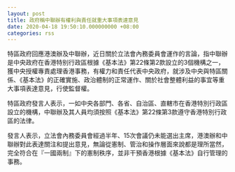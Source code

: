 ```yaml
---
layout: post
title: 政府稱中聯辦有權利與責任就重大事項表達意見
date: 2020-04-18 19:50:10.000000000 +08:00
categories: rss
---
```


特區政府回應港澳辦及中聯辦，近日關於立法會內務委員會運作的言論，指中聯辦是中央政府在香港特别行政區根據《基本法》第22條第2款設立的3個機構之一，獲中央授權專責處理香港事務，有權力和責任代表中央政府，就涉及中央與特區關係、《基本法》的正確實施、政治體制的正常運作、關於社會整體利益的事宜等重大事項表達意見，行使監督權。

特區政府發言人表示，一如中央各部門、各省、自治區、直轄市在香港特別行政區設立的機構，中聯辦及其人員均須按照《基本法》第22條第3款遵守香港特別行政區的法律。 

發言人表示，立法會內務委員會經過半年、15次會議仍未能選出主席，港澳辦和中聯辦對此表達關注和提出意見，無論從憲制、管治和操作層面來說都是理所當然，完全符合在『一國兩制』下的憲制秩序，並非干預香港根據《基本法》自行管理的事務。
